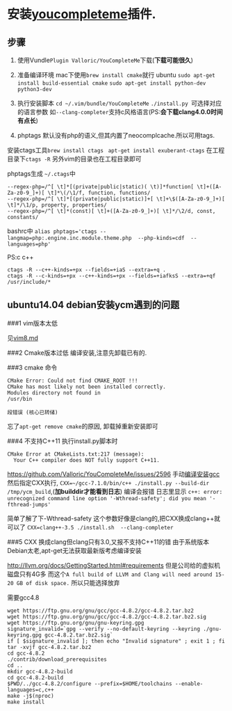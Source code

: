 # 安装[youcompleteme](https://github.com/Valloric/YouCompleteMe#full-installation-guide)插件.

## 步骤
1. 使用Vundle`Plugin Valloric/YouCompleteMe`下载(**下载可能很久**)

2. 准备编译环境
mac下使用`brew install cmake`就行
ubuntu `sudo apt-get install build-essential cmake` `sudo apt-get install python-dev python3-dev`
3. 执行安装脚本
    `cd ~/.vim/bundle/YouCompleteMe`
    `./install.py `可选择对应的语言参数 如`--clang-completer`支持c风格语言(PS:**会下载clang4.0.0时间有点长**)
    
4. phptags
默认没有php的语义,但其内置了neocomplcache.所以可用tags.

安装ctags工具`brew install ctags` ` apt-get install exuberant-ctags` 
在工程目录下`ctags -R` 另外vim的目录也在工程目录即可

phptags生成
`~/.ctags`中

```
--regex-php=/^[ \t]*[(private|public|static)( \t)]*function[ \t]+([A-Za-z0-9_]+)[ \t]*\(/\1/f, function, functions/
--regex-php=/^[ \t]*[(private|public|static)]+[ \t]+\$([A-Za-z0-9_]+)[ \t]*/\1/p, property, properties/
--regex-php=/^[ \t]*(const)[ \t]+([A-Za-z0-9_]+)[ \t]*/\2/d, const, constants/
```
bashrc中
`alias phptags='ctags --langmap=php:.engine.inc.module.theme.php  --php-kinds=cdf  --languages=php'`

PS:c c++
```
ctags -R --c++-kinds=+px --fields=+iaS --extra=+q .
ctags -R --c-kinds=+px --c++-kinds=+px --fields=+iafksS --extra=+qf /usr/include/*
```

    
    
    

## ubuntu14.04 debian安装ycm遇到的问题

###1 vim版本太低

见[vim8.md](vim8.md)

###2 Cmake版本过低
编译安装,注意先卸载已有的.

###3 cmake 命令
```
CMake Error: Could not find CMAKE_ROOT !!!
CMake has most likely not been installed correctly.
Modules directory not found in
/usr/bin

段错误 (核心已转储)
```
 忘了`apt-get remove cmake`的原因, 卸载掉重新安装即可

###4 不支持C++11
执行install.py脚本时
```
CMake Error at CMakeLists.txt:217 (message):
  Your C++ compiler does NOT fully support C++11.
```
https://github.com/Valloric/YouCompleteMe/issues/2596
手动[编译安装gcc](gcc.md) 然后指定CXX执行,
`CXX=~/gcc-7.1.0/bin/c++ ./install.py --build-dir /tmp/ycm_build`,(**加builddir才能看到日志**) 编译会报错
日志里显示
`c++: error: unrecognized command line option '-Wthread-safety'; did you mean '-fthread-jumps'`

简单了解了下-Wthread-safety 这个参数好像是clang的,把CXX换成clang++就可以了
`CXX=clang++-3.5 ./install.sh  --clang-completer`

###5 CXX 换成clang但clang只有3.0,又报不支持C++11的错
由于系统版本Debian太老,apt-get无法获取最新版考虑编译安装

http://llvm.org/docs/GettingStarted.html#requirements
但是公司给的虚拟机磁盘只有4G多 而这个`A full build of LLVM and Clang will need around 15-20 GB of disk space.`
所以只能选择放弃

需要gcc4.8
```
wget https://ftp.gnu.org/gnu/gcc/gcc-4.8.2/gcc-4.8.2.tar.bz2
wget https://ftp.gnu.org/gnu/gcc/gcc-4.8.2/gcc-4.8.2.tar.bz2.sig
wget https://ftp.gnu.org/gnu/gnu-keyring.gpg
signature_invalid=`gpg --verify --no-default-keyring --keyring ./gnu-keyring.gpg gcc-4.8.2.tar.bz2.sig`
if [ $signature_invalid ]; then echo "Invalid signature" ; exit 1 ; fi
tar -xvjf gcc-4.8.2.tar.bz2
cd gcc-4.8.2
./contrib/download_prerequisites
cd ..
mkdir gcc-4.8.2-build
cd gcc-4.8.2-build
$PWD/../gcc-4.8.2/configure --prefix=$HOME/toolchains --enable-languages=c,c++
make -j$(nproc)
make install
```

